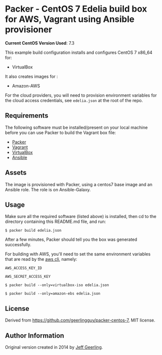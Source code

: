 # Packer - CentOS 7 Edelia build box for AWS, Vagrant using Ansible provisioner

**Current CentOS Version Used**: 7.3

This example build configuration installs and configures CentOS 7 x86_64 for:

  - VirtualBox

It also creates images for :

  - Amazon-AWS

For the cloud providers, you will need to provision environment variables for
the cloud access credentials, see `edelia.json` at the root of the repo.

## Requirements

The following software must be installed/present on your local machine before you can use Packer to build the Vagrant box file:

  - [Packer](http://www.packer.io/)
  - [Vagrant](http://vagrantup.com/)
  - [VirtualBox](https://www.virtualbox.org/)
  - [Ansible](http://docs.ansible.com/intro_installation.html)

## Assets

The image is provisioned with Packer, using a centos7 base image and an Ansible role. The role is on Ansible-Galaxy.

## Usage

Make sure all the required software (listed above) is installed, then cd to the directory containing this README.md file, and run:

    $ packer build edelia.json

After a few minutes, Packer should tell you the box was generated successfully.

For building with AWS, you'll need to set the same environment variables that
are read by the [aws cli](https://docs.aws.amazon.com/cli/latest/userguide/cli-chap-getting-started.tml#cli-environment), namely:

    AWS_ACCESS_KEY_ID

    AWS_SECRET_ACCESS_KEY

    $ packer build --only=virtualbox-iso edelia.json

    $ packer build --only=amazon-ebs edelia.json


## License

Derived from https://github.com/geerlingguy/packer-centos-7, MIT license.

## Author Information

Original version created in 2014 by [Jeff Geerling](http://jeffgeerling.com/).
